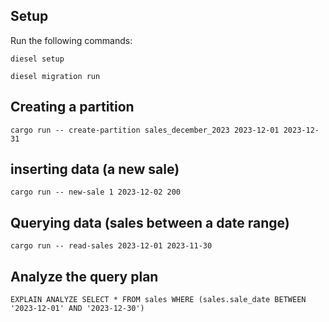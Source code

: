 ## Setup

Run the following commands:

```
diesel setup
```

```
diesel migration run
```

## Creating a partition

```
cargo run -- create-partition sales_december_2023 2023-12-01 2023-12-31
```

## inserting data (a new sale)

```
cargo run -- new-sale 1 2023-12-02 200
```

## Querying data (sales between a date range)

```
cargo run -- read-sales 2023-12-01 2023-11-30
```

## Analyze the query plan

```
EXPLAIN ANALYZE SELECT * FROM sales WHERE (sales.sale_date BETWEEN '2023-12-01' AND '2023-12-30')
```
